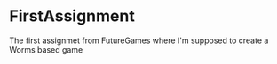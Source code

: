 # FirstAssignment
 The first assignmet from FutureGames where I'm supposed to create a Worms based game
